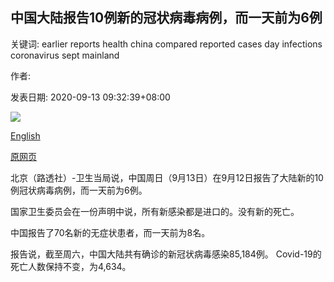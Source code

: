 ## 中国大陆报告10例新的冠状病毒病例，而一天前为6例

关键词: earlier reports health china compared reported cases day infections coronavirus sept mainland

作者: 

发表日期: 2020-09-13 09:32:39+08:00

![](https://www.straitstimes.com/sites/default/files/styles/x_large/public/articles/2020/09/13/rk_china_130920.jpg?itok=0N4rhp5j)

[English](Mainland%20China%20reports%2010%20new%20coronavirus%20cases%2C%20up%20from%20six%20a%20day%20earlier.md)

[原网页](https://www.straitstimes.com/asia/east-asia/mainland-china-reports-10-new-coronavirus-cases-down-from-six-a-day-earlier)

北京（路透社）-卫生当局说，中国周日（9月13日）在9月12日报告了大陆新的10例冠状病毒病例，而一天前为6例。

国家卫生委员会在一份声明中说，所有新感染都是进口的。没有新的死亡。

中国报告了70名新的无症状患者，而一天前为8名。

报告说，截至周六，中国大陆共有确诊的新冠状病毒感染85,184例。 Covid-19的死亡人数保持不变，为4,634。